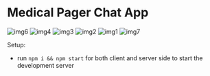 # Medical Pager Chat App

![img6](https://github.com/birukayalew/Medical-Chat-App/assets/61549951/d79a30f9-11f6-40fe-9cec-f407e7445e38)
![img4](https://github.com/birukayalew/Medical-Chat-App/assets/61549951/c857d0d4-168f-4514-8356-826573ab6c53)
![img3](https://github.com/birukayalew/Medical-Chat-App/assets/61549951/684b7270-81fa-46b2-8c2a-7bcf0b79d32e)
![img2](https://github.com/birukayalew/Medical-Chat-App/assets/61549951/3b56df8d-9feb-4204-b5eb-a6765ee9ab40)
![img1](https://github.com/birukayalew/Medical-Chat-App/assets/61549951/68a3e1f3-a8a7-4efd-b896-21c437f09a10)
![img7](https://github.com/birukayalew/Medical-Chat-App/assets/61549951/5a0a655a-8ed1-4b36-b018-8248ab0b007c)


Setup:

- run `npm i && npm start` for both client and server side to start the development server
